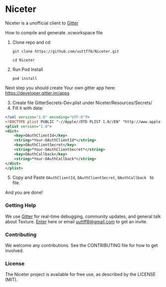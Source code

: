 # Niceter

Niceter is a unofficial client to [Gitter](https://gitter.im)

How to compile and generate .xcworkspace file

1. Clone repo and cd

	`git clone https://github.com/uuttff8/Niceter.git`
    
    `cd Niceter`
2. Run Pod Install
 
 	`pod install`
    
 Next step you should create Your own gitter app here: https://developer.gitter.im/apps
 
 3. Create file GitterSecrets-Dev.plist under Niceter/Resources/Secrets/
 4. Fill it with data: 

```xml
<?xml version="1.0" encoding="UTF-8"?>
<!DOCTYPE plist PUBLIC "-//Apple//DTD PLIST 1.0//EN" "http://www.apple.com/DTDs/PropertyList-1.0.dtd">
<plist version="1.0">
<dict>
	<key>OAuthClientId</key>
	<string>*Your-OAuthClientId*</string>
	<key>OAuthClientSecret</key>
	<string>*Your-OAuthClientSecret*</string>
	<key>OAuthCallback</key>
	<string>*Your-OAuthCallback*</string>
</dict>
</plist>
```

5. Copy and Paste `OAuthClientId`, `OAuthClientSecret`, `OAuthCallback ` to file.


And you are done!

### Getting Help 
We use [Gitter](https://gitter.im/Niceter-all/community) for real-time debugging, community updates, and general talk about Texture. [Enter](https://gitter.im/Niceter-all/community) here or email uuttff8@gmail.com to get an invite.

### Contributing 
We welcome any contributions. See the CONTRIBUTING file for how to get involved.


### License 
The Niceter project is available for free use, as described by the LICENSE (MIT).

